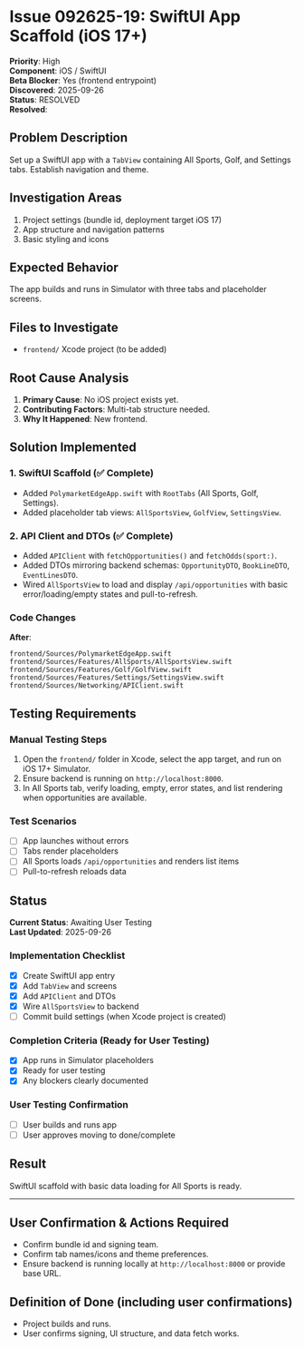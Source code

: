 # Issue 092625-19: SwiftUI App Scaffold (iOS 17+)

**Priority**: High  
**Component**: iOS / SwiftUI  
**Beta Blocker**: Yes (frontend entrypoint)  
**Discovered**: 2025-09-26  
**Status**: RESOLVED  
**Resolved**: 

## Problem Description

Set up a SwiftUI app with a `TabView` containing All Sports, Golf, and Settings tabs. Establish navigation and theme.

## Investigation Areas

1. Project settings (bundle id, deployment target iOS 17)  
2. App structure and navigation patterns  
3. Basic styling and icons  

## Expected Behavior

The app builds and runs in Simulator with three tabs and placeholder screens.

## Files to Investigate

- `frontend/` Xcode project (to be added)  

## Root Cause Analysis

1. **Primary Cause**: No iOS project exists yet.  
2. **Contributing Factors**: Multi-tab structure needed.  
3. **Why It Happened**: New frontend.  

## Solution Implemented

### 1. SwiftUI Scaffold (✅ Complete)
- Added `PolymarketEdgeApp.swift` with `RootTabs` (All Sports, Golf, Settings).  
- Added placeholder tab views: `AllSportsView`, `GolfView`, `SettingsView`.  

### 2. API Client and DTOs (✅ Complete)
- Added `APIClient` with `fetchOpportunities()` and `fetchOdds(sport:)`.  
- Added DTOs mirroring backend schemas: `OpportunityDTO`, `BookLineDTO`, `EventLinesDTO`.  
- Wired `AllSportsView` to load and display `/api/opportunities` with basic error/loading/empty states and pull-to-refresh.  

### Code Changes

**After**:
```text
frontend/Sources/PolymarketEdgeApp.swift
frontend/Sources/Features/AllSports/AllSportsView.swift
frontend/Sources/Features/Golf/GolfView.swift
frontend/Sources/Features/Settings/SettingsView.swift
frontend/Sources/Networking/APIClient.swift
```

## Testing Requirements

### Manual Testing Steps
1. Open the `frontend/` folder in Xcode, select the app target, and run on iOS 17+ Simulator.  
2. Ensure backend is running on `http://localhost:8000`.  
3. In All Sports tab, verify loading, empty, error states, and list rendering when opportunities are available.  

### Test Scenarios
- [ ] App launches without errors  
- [ ] Tabs render placeholders  
- [ ] All Sports loads `/api/opportunities` and renders list items  
- [ ] Pull-to-refresh reloads data  

## Status

**Current Status**: Awaiting User Testing  
**Last Updated**: 2025-09-26

### Implementation Checklist
- [x] Create SwiftUI app entry  
- [x] Add `TabView` and screens  
- [x] Add `APIClient` and DTOs  
- [x] Wire `AllSportsView` to backend  
- [ ] Commit build settings (when Xcode project is created)  

### Completion Criteria (Ready for User Testing)
- [x] App runs in Simulator placeholders  
- [x] Ready for user testing  
- [x] Any blockers clearly documented  

### User Testing Confirmation
- [ ] User builds and runs app  
- [ ] User approves moving to done/complete  

## Result

SwiftUI scaffold with basic data loading for All Sports is ready.

---

## User Confirmation & Actions Required

- Confirm bundle id and signing team.  
- Confirm tab names/icons and theme preferences.  
- Ensure backend is running locally at `http://localhost:8000` or provide base URL.  

## Definition of Done (including user confirmations)

- Project builds and runs.  
- User confirms signing, UI structure, and data fetch works.
